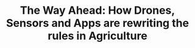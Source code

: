 ---
title: "The Way Ahead: How Drones, Sensors and Apps are rewriting the rules in Agriculture"
subtitle:
event: "African women in Technology Conference (East Africa)"
event-fulltitle:
event-url: 
location: "Nairobi, Kenya"
slides: "http://www.slideshare.net/nsaidat/
the-way-ahead-how-drones-sensors-and-apps-are-rewriting-the-rules-in-agriculture"
video:
post:
news:
---